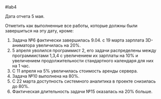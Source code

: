 #lab4 

Дата отчета 5 мая.


Отметить как выполненные все работы, которые должны были завершиться на эту дату, кроме:

1. Задача №6 фактически завершилась 9.04. с 19 марта зарплата 3D-аниматора увеличилась на 20%.
2. 5 апреля уволился программист 2, его задачи распределены между программистами 1,3,4 с увеличением их зарплаты на 10% и увеличением продолжительности стандартного календаря для них на 1 час.
3. С 11 апреля на 5% увеличилась стоимость аренды сервера.
4. Задача №10 выполнена на 80%.
5. С 22 марта доступность системного аналитика в проекте снизилась до 80%.
6. Фактическая длительность задачи №15 оказалась на 20% больше.
 